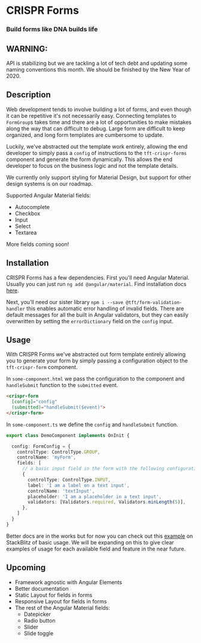 # CRISPR Forms

### Build forms like DNA builds life

## WARNING:

API is stabilizing but we are tackling a lot of tech debt and updating some naming conventions this month. We should be finished by the New Year of 2020.

## Description

Web development tends to involve building a lot of forms, and even though it can be repetitive it's not necessarily easy. Connecting templates to `FormGroup`s takes time and there are a lot of opportunities  to make mistakes along the way that can difficult to debug. Large form are difficult to keep organized, and long form templates are cumbersome to update.

Luckily, we've abstracted out the template work entirely, allowing the end developer to simply pass a `config` of instructions to the `tft-crispr-forms` component and generate the form dynamically. This allows the end developer to focus on the business logic and not the template details.

We currently only support styling for Material Design, but support for other design systems is on our roadmap.

Supported Angular Material fields:
 - Autocomplete
 - Checkbox
 - Input
 - Select
 - Textarea

More fields coming soon!

## Installation

CRISPR Forms has a few dependencies. First you'll need Angular Material. Usually you can just run `ng add @angular/material`. Find installation docs [here](https://material.angular.io/guide/getting-started).

Next, you'll need our sister library `npm i --save @tft/form-validation-handler` this enables automatic error handling of invalid fields. There are default messages for all the built in Angular validators, but they can easily overwritten by setting the `errorDictionary` field on the `config` input.

## Usage

With CRISPR Forms we've abstracted out form template entirely allowing you to generate your form by simply passing a configuration object to the `tft-crispr-form` component.

In `some-component.html` we pass the configuration to the component and `handleSubmit` function to the `submitted` event.

```html
<crispr-form
  [config]="config"
  (submitted)="handleSubmit($event)">
</crispr-form>
```
In `some-component.ts` we define the `config` and `handleSubmit` function.

```ts
export class DemoComponent implements OnInit {

  config: FormConfig = {
    controlType: ControlType.GROUP,
    controlName: 'myForm',
    fields: [
      // a basic input field in the form with the following configuration
      {
        controlType: ControlType.INPUT,
        label: 'I am a label on a text input',
        controlName: 'textInput',
        placeholder: 'I am a placeholder in a text input',
        validators: [Validators.required, Validators.minLength(5)],
      },
    ]
  }
}
```

Better docs are in the works but for now you can check out this [example](https://stackblitz.com/edit/crisper-forms-poc) on StackBlitz of basic usage. We will be expanding on this to give clear examples of usage for each available field and feature in the near future.

## Upcoming

- Framework agnostic with Angular Elements
- Better documentation
- Static Layout for fields in forms
- Responsive Layout for fields in forms
- The rest of the Angular Material fields:
  - Datepicker
  - Radio button
  - Slider
  - Slide toggle

